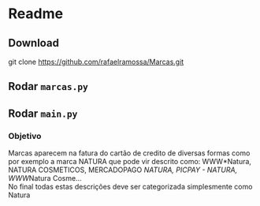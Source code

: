 # Readme

## Download
git clone https://github.com/rafaelramossa/Marcas.git

## Rodar `marcas.py`

## Rodar `main.py`

### Objetivo
Marcas aparecem na fatura do cartão de credito de diversas formas como por exemplo a marca NATURA que pode vir descrito como: WWW*Natura, NATURA COSMETICOS, MERCADOPAGO *NATURA, PICPAY - NATURA, WWW*Natura Cosme...
<br>
No final todas estas descrições deve ser categorizada simplesmente como Natura

